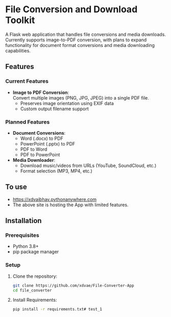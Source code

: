 # File Conversion and Download Toolkit

A Flask web application that handles file conversions and media downloads. Currently supports image-to-PDF conversion, with plans to expand functionality for document format conversions and media downloading capabilities.

## Features

### Current Features
- **Image to PDF Conversion**:  
  Convert multiple images (PNG, JPG, JPEG) into a single PDF file.  
  - Preserves image orientation using EXIF data
  - Custom output filename support

### Planned Features
- **Document Conversions**:
  - Word (.docx) to PDF
  - PowerPoint (.pptx) to PDF
  - PDF to Word
  - PDF to PowerPoint
- **Media Downloader**:
  - Download music/videos from URLs (YouTube, SoundCloud, etc.)
  - Format selection (MP3, MP4, etc.)

## To use
- https://xdvaibhav.pythonanywhere.com
- The above site is hosting the App with limited features.
## Installation

### Prerequisites
- Python 3.8+
- pip package manager

### Setup
1. Clone the repository:
   ```bash
   git clone https://github.com/xdvae/File-Converter-App
   cd file_converter

2. Install Requirements:
    ```bash
    pip install -r requirements.txt#   t e s t _ 1  
 